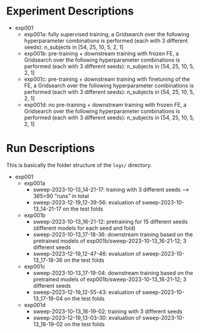 # Experiment Descriptions

* exp001
    * exp001a: fully supervised training, a Gridsearch over the following hyperparameter combinations is performed (each
      with 3 different seeds): n_subjects in [54, 25, 10, 5, 2, 1]
    * exp001b: pre-training + downstream training with frozen FE, a Gridsearch over the following hyperparameter
      combinations is performed (each with 3 different seeds): n_subjects in [54, 25, 10, 5, 2, 1]
    * exp001c: pre-training + downstream training with finetuning of the FE, a Gridsearch over the following
      hyperparameter combinations is performed (each with 3 different seeds): n_subjects in [54, 25, 10, 5, 2, 1]
    * exp001d: no pre-training + downstream training with frozen FE, a Gridsearch over the following hyperparameter
      combinations is performed (each with 3 different seeds): n_subjects in [54, 25, 10, 5, 2, 1]

# Run Descriptions

This is basically the folder structure of the `logs/` directory.

* exp001
    * exp001a
        * sweep-2023-10-13_14-21-17: training with 3 different seeds --> 3*6*5=90 "runs" in total
        * sweep-2023-12-19_12-39-56: evaluation of sweep-2023-10-13_14-21-17 on the test folds
    * exp001b
        * sweep-2023-10-13_16-21-12: pretraining for 15 different seeds (different models for each seed and fold)
        * sweep-2023-10-13_17-18-36: downstream training based on the pretrained models of
          exp001b/sweep-2023-10-13_16-21-12; 3 different seeds
        * sweep-2023-12-19_12-47-46: evaluation of sweep-2023-10-13_17-18-36 on the test folds
    * exp001c
        * sweep-2023-10-13_17-19-04: downstream training based on the pretrained models of
          exp001b/sweep-2023-10-13_16-21-12; 3 different seeds
        * sweep-2023-12-19_12-55-43: evaluation of sweep-2023-10-13_17-19-04 on the test folds
    * exp001d
        * sweep-2023-10-13_16-19-02: training with 3 different seeds
        * sweep-2023-12-19_13-03-30: evaluation of sweep-2023-10-13_16-19-02 on the test folds
